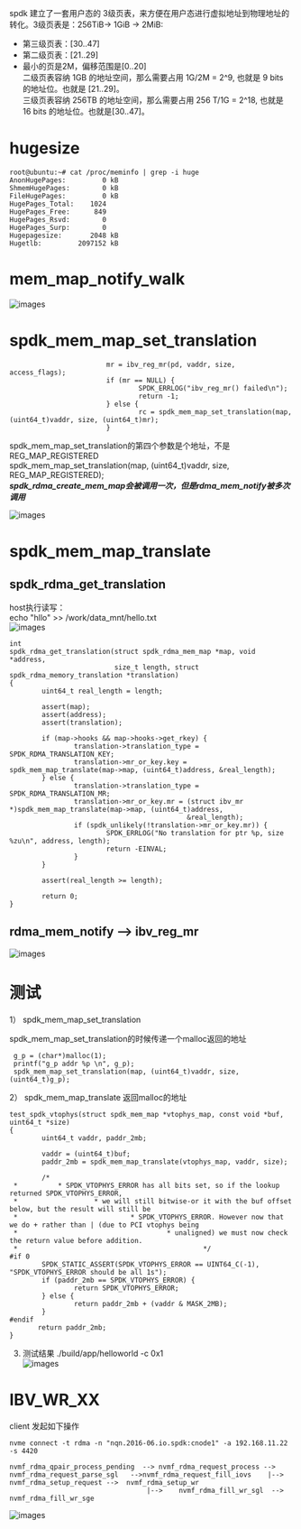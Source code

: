 

spdk 建立了一套用户态的 3级页表，来方便在用户态进行虚拟地址到物理地址的转化。3级页表是：256TiB-> 1GiB -> 2MiB:   
+ 第三级页表：[30..47]   
+ 第二级页表：[21..29]   
+ 最小的页是2M，偏移范围是[0..20]   
二级页表容纳 1GB 的地址空间，那么需要占用 1G/2M = 2^9, 也就是 9 bits 的地址位。也就是 [21..29]。   
三级页表容纳 256TB 的地址空间，那么需要占用 256 T/1G = 2^18, 也就是 16 bits 的地址位。也就是[30..47]。   

# hugesize

```
root@ubuntu:~# cat /proc/meminfo | grep -i huge
AnonHugePages:         0 kB
ShmemHugePages:        0 kB
FileHugePages:         0 kB
HugePages_Total:    1024
HugePages_Free:      849
HugePages_Rsvd:        0
HugePages_Surp:        0
Hugepagesize:       2048 kB
Hugetlb:         2097152 kB
```

#  mem_map_notify_walk

![images](../../pic/map.png)

# spdk_mem_map_set_translation
```
                        mr = ibv_reg_mr(pd, vaddr, size, access_flags);
                        if (mr == NULL) {
                                SPDK_ERRLOG("ibv_reg_mr() failed\n");
                                return -1;
                        } else {
                                rc = spdk_mem_map_set_translation(map, (uint64_t)vaddr, size, (uint64_t)mr);
                        }
```
spdk_mem_map_set_translation的第四个参数是个地址，不是REG_MAP_REGISTERED   
spdk_mem_map_set_translation(map, (uint64_t)vaddr, size,  REG_MAP_REGISTERED);   
***spdk_rdma_create_mem_map会被调用一次，但是rdma_mem_notify被多次调用***   

![images](../../pic/notify.png)



# spdk_mem_map_translate



## spdk_rdma_get_translation
host执行读写：   
echo "hllo" >>   /work/data_mnt/hello.txt    
![images](../../pic/mem4.png)


```
int
spdk_rdma_get_translation(struct spdk_rdma_mem_map *map, void *address,
                          size_t length, struct spdk_rdma_memory_translation *translation)
{
        uint64_t real_length = length;

        assert(map);
        assert(address);
        assert(translation);

        if (map->hooks && map->hooks->get_rkey) {
                translation->translation_type = SPDK_RDMA_TRANSLATION_KEY;
                translation->mr_or_key.key = spdk_mem_map_translate(map->map, (uint64_t)address, &real_length);
        } else {
                translation->translation_type = SPDK_RDMA_TRANSLATION_MR;
                translation->mr_or_key.mr = (struct ibv_mr *)spdk_mem_map_translate(map->map, (uint64_t)address,
                                            &real_length);
                if (spdk_unlikely(!translation->mr_or_key.mr)) {
                        SPDK_ERRLOG("No translation for ptr %p, size %zu\n", address, length);
                        return -EINVAL;
                }
        }

        assert(real_length >= length);

        return 0;
}
```

##  rdma_mem_notify --> ibv_reg_mr 
![images](../../pic/mem5.png)

# 测试

1） spdk_mem_map_set_translation   

spdk_mem_map_set_translation的时候传递一个malloc返回的地址   

```
 g_p = (char*)malloc(1);
 printf("g_p addr %p \n", g_p);
 spdk_mem_map_set_translation(map, (uint64_t)vaddr, size,  (uint64_t)g_p);
```


2） spdk_mem_map_translate 返回malloc的地址   


```
test_spdk_vtophys(struct spdk_mem_map *vtophys_map, const void *buf, uint64_t *size)
{
        uint64_t vaddr, paddr_2mb;

        vaddr = (uint64_t)buf;
        paddr_2mb = spdk_mem_map_translate(vtophys_map, vaddr, size);

        /*
 *          * SPDK_VTOPHYS_ERROR has all bits set, so if the lookup returned SPDK_VTOPHYS_ERROR,
 *                   * we will still bitwise-or it with the buf offset below, but the result will still be
 *                            * SPDK_VTOPHYS_ERROR. However now that we do + rather than | (due to PCI vtophys being
 *                                     * unaligned) we must now check the return value before addition.
 *                                              */
#if 0
        SPDK_STATIC_ASSERT(SPDK_VTOPHYS_ERROR == UINT64_C(-1), "SPDK_VTOPHYS_ERROR should be all 1s");
        if (paddr_2mb == SPDK_VTOPHYS_ERROR) {
                return SPDK_VTOPHYS_ERROR;
        } else {
                return paddr_2mb + (vaddr & MASK_2MB);
        }
#endif
       return paddr_2mb;
}
```

3) 测试结果
 ./build/app/helloworld  -c 0x1   
![images](../../pic/malloc.png)


# IBV_WR_XX
client 发起如下操作
```
nvme connect -t rdma -n "nqn.2016-06.io.spdk:cnode1" -a 192.168.11.22 -s 4420
```

```
nvmf_rdma_qpair_process_pending  --> nvmf_rdma_request_process -->  nvmf_rdma_request_parse_sgl   -->nvmf_rdma_request_fill_iovs    |-->    nvmf_rdma_setup_request -->  nvmf_rdma_setup_wr 
                                  |-->    nvmf_rdma_fill_wr_sgl  --> nvmf_rdma_fill_wr_sge
```

![images](../../pic/send.png)

